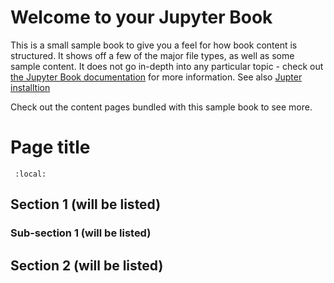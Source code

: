 # Welcome to your Jupyter Book

This is a small sample book to give you a feel for how book content is
structured.
It shows off a few of the major file types, as well as some sample content.
It does not go in-depth into any particular topic - check out [the Jupyter Book documentation](https://jupyterbook.org) for more information. See also [Jupter installtion](https://jupyterbook.org/en/stable/start/create.html)

Check out the content pages bundled with this sample book to see more.  

# Page title

```{contents}
 :local:
```

## Section 1 (will be listed)

### Sub-section 1 (will be listed)

## Section 2 (will be listed)
